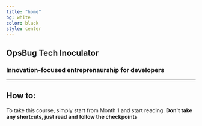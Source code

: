 ```yaml
---
title: "home"
bg: white
color: black
style: center
---
```


## **OpsBug Tech Inoculator**

<i class="fa fa-flask fa-5x" style="color: rgb(38, 166, 91)"></i>

### **Innovation-focused entreprenaurship for developers**

---

## How to:

To take this course, simply start from Month 1 and start reading. **Don't take any shortcuts, just read and follow the checkpoints** 
